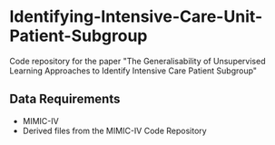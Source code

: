 # Identifying-Intensive-Care-Unit-Patient-Subgroup
Code repository for the paper "The Generalisability of Unsupervised Learning Approaches to Identify Intensive Care Patient Subgroup"

## Data Requirements
* MIMIC-IV
* Derived files from the MIMIC-IV Code Repository